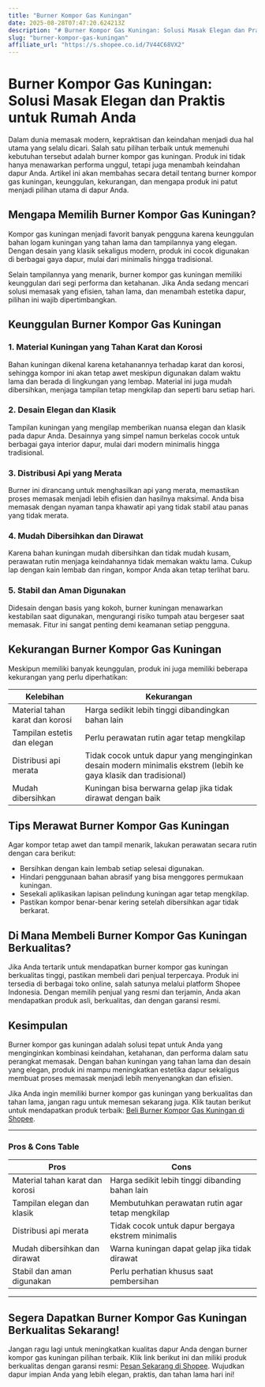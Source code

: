 ```yaml
---
title: "Burner Kompor Gas Kuningan"
date: 2025-08-28T07:47:20.624213Z
description: "# Burner Kompor Gas Kuningan: Solusi Masak Elegan dan Praktis untuk Rumah Anda..."
slug: "burner-kompor-gas-kuningan"
affiliate_url: "https://s.shopee.co.id/7V44C68VX2"
---
```

# Burner Kompor Gas Kuningan: Solusi Masak Elegan dan Praktis untuk Rumah Anda

Dalam dunia memasak modern, kepraktisan dan keindahan menjadi dua hal utama yang selalu dicari. Salah satu pilihan terbaik untuk memenuhi kebutuhan tersebut adalah burner kompor gas kuningan. Produk ini tidak hanya menawarkan performa unggul, tetapi juga menambah keindahan dapur Anda. Artikel ini akan membahas secara detail tentang burner kompor gas kuningan, keunggulan, kekurangan, dan mengapa produk ini patut menjadi pilihan utama di dapur Anda.

## Mengapa Memilih Burner Kompor Gas Kuningan?

Kompor gas kuningan menjadi favorit banyak pengguna karena keunggulan bahan logam kuningan yang tahan lama dan tampilannya yang elegan. Dengan desain yang klasik sekaligus modern, produk ini cocok digunakan di berbagai gaya dapur, mulai dari minimalis hingga tradisional.

Selain tampilannya yang menarik, burner kompor gas kuningan memiliki keunggulan dari segi performa dan ketahanan. Jika Anda sedang mencari solusi memasak yang efisien, tahan lama, dan menambah estetika dapur, pilihan ini wajib dipertimbangkan.

## Keunggulan Burner Kompor Gas Kuningan

### 1. Material Kuningan yang Tahan Karat dan Korosi

Bahan kuningan dikenal karena ketahanannya terhadap karat dan korosi, sehingga kompor ini akan tetap awet meskipun digunakan dalam waktu lama dan berada di lingkungan yang lembap. Material ini juga mudah dibersihkan, menjaga tampilan tetap mengkilap dan seperti baru setiap hari.

### 2. Desain Elegan dan Klasik

Tampilan kuningan yang mengilap memberikan nuansa elegan dan klasik pada dapur Anda. Desainnya yang simpel namun berkelas cocok untuk berbagai gaya interior dapur, mulai dari modern minimalis hingga tradisional.

### 3. Distribusi Api yang Merata

Burner ini dirancang untuk menghasilkan api yang merata, memastikan proses memasak menjadi lebih efisien dan hasilnya maksimal. Anda bisa memasak dengan nyaman tanpa khawatir api yang tidak stabil atau panas yang tidak merata.

### 4. Mudah Dibersihkan dan Dirawat

Karena bahan kuningan mudah dibersihkan dan tidak mudah kusam, perawatan rutin menjaga keindahannya tidak memakan waktu lama. Cukup lap dengan kain lembab dan ringan, kompor Anda akan tetap terlihat baru.

### 5. Stabil dan Aman Digunakan

Didesain dengan basis yang kokoh, burner kuningan menawarkan kestabilan saat digunakan, mengurangi risiko tumpah atau bergeser saat memasak. Fitur ini sangat penting demi keamanan setiap pengguna.

## Kekurangan Burner Kompor Gas Kuningan

Meskipun memiliki banyak keunggulan, produk ini juga memiliki beberapa kekurangan yang perlu diperhatikan:

| Kelebihan | Kekurangan |
|------------|--------------|
| Material tahan karat dan korosi | Harga sedikit lebih tinggi dibandingkan bahan lain |
| Tampilan estetis dan elegan | Perlu perawatan rutin agar tetap mengkilap |
| Distribusi api merata | Tidak cocok untuk dapur yang menginginkan desain modern minimalis ekstrem (lebih ke gaya klasik dan tradisional) |
| Mudah dibersihkan | Kuningan bisa berwarna gelap jika tidak dirawat dengan baik |

## Tips Merawat Burner Kompor Gas Kuningan

Agar kompor tetap awet dan tampil menarik, lakukan perawatan secara rutin dengan cara berikut:

- Bersihkan dengan kain lembab setiap selesai digunakan.
- Hindari penggunaan bahan abrasif yang bisa menggores permukaan kuningan.
- Sesekali aplikasikan lapisan pelindung kuningan agar tetap mengkilap.
- Pastikan kompor benar-benar kering setelah dibersihkan agar tidak berkarat.

## Di Mana Membeli Burner Kompor Gas Kuningan Berkualitas?

Jika Anda tertarik untuk mendapatkan burner kompor gas kuningan berkualitas tinggi, pastikan membeli dari penjual terpercaya. Produk ini tersedia di berbagai toko online, salah satunya melalui platform Shopee Indonesia. Dengan memilih penjual yang resmi dan terjamin, Anda akan mendapatkan produk asli, berkualitas, dan dengan garansi resmi.

## Kesimpulan

Burner kompor gas kuningan adalah solusi tepat untuk Anda yang menginginkan kombinasi keindahan, ketahanan, dan performa dalam satu perangkat memasak. Dengan bahan kuningan yang tahan lama dan desain yang elegan, produk ini mampu meningkatkan estetika dapur sekaligus membuat proses memasak menjadi lebih menyenangkan dan efisien.

Jika Anda ingin memiliki burner kompor gas kuningan yang berkualitas dan tahan lama, jangan ragu untuk memesan sekarang juga. Klik tautan berikut untuk mendapatkan produk terbaik: [Beli Burner Kompor Gas Kuningan di Shopee](https://s.shopee.co.id/7V44C68VX2).

---

### Pros & Cons Table

| **Pros** | **Cons** |
|------------|--------------|
| Material tahan karat dan korosi | Harga sedikit lebih tinggi dibanding bahan lain |
| Tampilan elegan dan klasik | Membutuhkan perawatan rutin agar tetap mengkilap |
| Distribusi api merata | Tidak cocok untuk dapur bergaya ekstrem minimalis |
| Mudah dibersihkan dan dirawat | Warna kuningan dapat gelap jika tidak dirawat |
| Stabil dan aman digunakan | Perlu perhatian khusus saat pembersihan|

---

## Segera Dapatkan Burner Kompor Gas Kuningan Berkualitas Sekarang!

Jangan ragu lagi untuk meningkatkan kualitas dapur Anda dengan burner kompor gas kuningan pilihan terbaik. Klik link berikut ini dan miliki produk berkualitas dengan garansi resmi: [Pesan Sekarang di Shopee](https://s.shopee.co.id/7V44C68VX2). Wujudkan dapur impian Anda yang lebih elegan, praktis, dan tahan lama hari ini!
